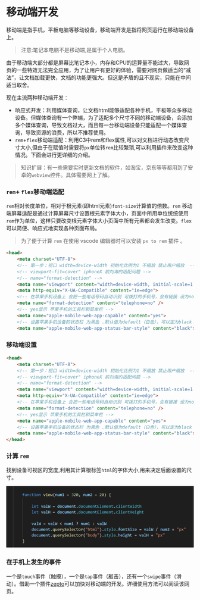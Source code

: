 # 移动端开发

移动端是指手机，平板电脑等移动设备，移动端开发是指将网页运行在移动端设备上。
> 注意:笔记本电脑不是移动端,是属于个人电脑。

由于移动端大部分都是屏幕比笔记本小，内存和CPU的运算量不能过大，导致网页的一些特效无法完全应用，为了让用户有更好的体验，需要对网页做适当的“减法”，让文档加载更快，文档的功能更强大。但这是矛盾的且不现实，只能在中间适当取舍。

现在主流两种移动端开发：

- 响应式开发：利用媒体查询，让文档html能够适配各种手机，平板等众多移动设备。但媒体查询有一个弊端，为了适配多个尺寸不同的移动端设备，会添加多个媒体查询，导致文档过大，而且每一台移动端设备只能适配一个媒体查询，导致资源的浪费，所以不推荐使用。
- `rem`+`flex`移动端适配：利用C3中rem和flex属性,可以对文档进行动态改变尺寸大小,但由于在赋值时需要将`px`单位转`rem`比较繁琐,可以利用插件来改变这种情况。下面会进行更详细的介绍。



> 知识扩展：有一些需要实时更新文档的软件，如淘宝，京东等等都用到了安卓的`webview`控件。具体需要网上了解。

### `rem`+ `flex`移动端适配

`rem`相对长度单位，相对于根元素(即html元素)`font-size`计算值的倍数。`rem` 移动端屏幕适配是通过计算屏幕尺寸设置根元素字体大小，页面中所用单位统统使用 `rem`作为单位，这样只要改变根元素字体大小页面中所有元素都会发生改变。`flex`可以简便、响应式地实现各种页面布局。

> 为了便于计算 `rem` 在使用 vscode 编辑器时可以安装 `px to rem` 插件 。

```html
<head>
    <meta charset="UTF-8">
    <!-- 第一步：视口 width=device-width 初始化比例为1 不缩放 禁止用户缩放  -->
    <!-- viewport-fit=cover" iphoneX 前刘海的适配问题 -->
    <!-- name="format-detection" -->
    <meta name="viewport" content="width=device-width, initial-scale=1.0, user-scalable=no,viewport-fit=cover">
    <meta http-equiv="X-UA-Compatible" content="ie=edge">
    <!-- 在苹果手机设备上 会把一些电话号码自动识别 可拨打的手机号，会有链接 设为no 取消 -->
    <meta name="format-detection" content="telephone=no" />
    <!-- yes显示 苹果手机的工具栏和菜单栏 -->
    <meta name="apple-mobile-web-app-capable" content="yes">
    <!-- 设置苹果手机设备的状态栏 为黑色 .默认值为default（白色），可以定为black（黑色）和black-translucent（灰色半透明） -->
    <meta name="apple-mobile-web-app-status-bar-style" content="black">
```

### 移动端设置

```html
<head>
    <meta charset="UTF-8">
    <!-- 第一步：视口 width=device-width 初始化比例为1 不缩放 禁止用户缩放  -->
    <!-- viewport-fit=cover" iphoneX 前刘海的适配问题 -->
    <!-- name="format-detection" -->
    <meta name="viewport" content="width=device-width, initial-scale=1.0, user-scalable=no,viewport-fit=cover">
    <meta http-equiv="X-UA-Compatible" content="ie=edge">
    <!-- 在苹果手机设备上 会把一些电话号码自动识别 可拨打的手机号，会有链接 设为no 取消 -->
    <meta name="format-detection" content="telephone=no" />
    <!-- yes显示 苹果手机的工具栏和菜单栏 -->
    <meta name="apple-mobile-web-app-capable" content="yes">
    <!-- 设置苹果手机设备的状态栏 为黑色 .默认值为default（白色），可以定为black（黑色）和black-translucent（灰色半透明） -->
    <meta name="apple-mobile-web-app-status-bar-style" content="black">
</head>
```

### 计算 `rem`

找到设备可视区的宽度,利用其计算根标签`html`的字体大小,用来决定后面设置的尺寸。

![](./img/计算rem.bmp)

### 在手机上发生的事件

一个是`touch`事件（触摸），一个是`tap`事件（敲击），还有一个`swipe`事件（滑动）。借助一个插件[zepto](https://www.html.cn/doc/zeptojs_api/#css )可以加快对移动端的开发。详细使用方法可以阅读该网页。

